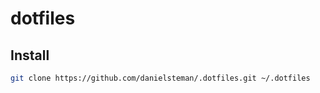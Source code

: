 # dotfiles

## Install

```bash
git clone https://github.com/danielsteman/.dotfiles.git ~/.dotfiles
```
